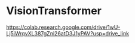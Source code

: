 # VisionTransformer
https://colab.research.google.com/drive/1wU-Lj5iWrqvXL387gZni26atD3J1yPAV?usp=drive_link
